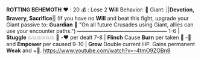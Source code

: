 __**ROTTING BEHEMOTH**__
:heart: : 20
:moneybag: : Lose 2 __Will__
Behavior:  :tooth: Giant: ||**Devotion, Bravery, Sacrifice**|| (If you have no __Will__ and beat this fight, upgrade your Giant passive to: __Guardian__ :trident:  "On all future Crusades using Giant, allies can use your encounter paths.")
—————————————————
1-6   | **Stuggle** :boom::boom::boom::boom::boom::boom: :twisted_rightwards_arrows: -:heart: per dealt
7-8   | **Flinch**  Cause __Burn__ per taken :twisted_rightwards_arrows: -:game_die: and __Empower__ per caused
9-10 | **Grow** Double current HP. Gains permanent __Weak__ and +:game_die:.
https://www.youtube.com/watch?v=-4tmO9ZOBn8